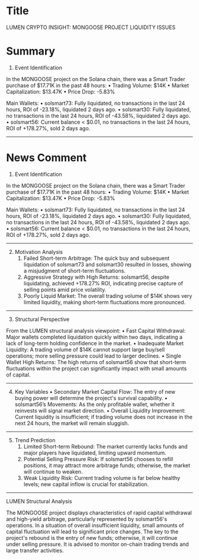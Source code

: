 # Title
LUMEN CRYPTO INSIGHT: MONGOOSE PROJECT LIQUIDITY ISSUES

# Summary
1. Event Identification

In the MONGOOSE project on the Solana chain, there was a Smart Trader purchase of $17.71K in the past 48 hours:
	•	Trading Volume: $14K
	•	Market Capitalization: $13.47K
	•	Price Drop: -5.83%

Main Wallets:
	•	solsmart73: Fully liquidated, no transactions in the last 24 hours, ROI of -23.18%, liquidated 2 days ago.
	•	solsmart30: Fully liquidated, no transactions in the last 24 hours, ROI of -43.58%, liquidated 2 days ago.
	•	solsmart56: Current balance < $0.01, no transactions in the last 24 hours, ROI of +178.27%, sold 2 days ago.

---

# News Comment
1. Event Identification

In the MONGOOSE project on the Solana chain, there was a Smart Trader purchase of $17.71K in the past 48 hours:
	•	Trading Volume: $14K
	•	Market Capitalization: $13.47K
	•	Price Drop: -5.83%

Main Wallets:
	•	solsmart73: Fully liquidated, no transactions in the last 24 hours, ROI of -23.18%, liquidated 2 days ago.
	•	solsmart30: Fully liquidated, no transactions in the last 24 hours, ROI of -43.58%, liquidated 2 days ago.
	•	solsmart56: Current balance < $0.01, no transactions in the last 24 hours, ROI of +178.27%, sold 2 days ago.

---

2. Motivation Analysis
	1.	Failed Short-term Arbitrage: The quick buy and subsequent liquidation of solsmart73 and solsmart30 resulted in losses, showing a misjudgment of short-term fluctuations.
	2.	Aggressive Strategy with High Returns: solsmart56, despite liquidating, achieved +178.27% ROI, indicating precise capture of selling points amid price volatility.
	3.	Poorly Liquid Market: The overall trading volume of $14K shows very limited liquidity, making short-term fluctuations more pronounced.

---

3. Structural Perspective

From the LUMEN structural analysis viewpoint:
	•	Fast Capital Withdrawal: Major wallets completed liquidation quickly within two days, indicating a lack of long-term holding confidence in the market.
	•	Inadequate Market Liquidity: A trading volume of $14K cannot support large buy/sell operations; more selling pressure could lead to larger declines.
	•	Single Wallet High Returns: The high returns of solsmart56 show that short-term fluctuations within the project can significantly impact with small amounts of capital.

---

4. Key Variables
	•	Secondary Market Capital Flow: The entry of new buying power will determine the project's survival capability.
	•	solsmart56’s Movements: As the only profitable wallet, whether it reinvests will signal market direction.
	•	Overall Liquidity Improvement: Current liquidity is insufficient; if trading volume does not increase in the next 24 hours, the market will remain sluggish.

---

5. Trend Prediction
	1.	Limited Short-term Rebound: The market currently lacks funds and major players have liquidated, limiting upward momentum.
	2.	Potential Selling Pressure Risk: If solsmart56 chooses to refill positions, it may attract more arbitrage funds; otherwise, the market will continue to weaken.
	3.	Weak Liquidity Risk: Current trading volume is far below healthy levels; new capital inflow is crucial for stabilization.

---

LUMEN Structural Analysis

The MONGOOSE project displays characteristics of rapid capital withdrawal and high-yield arbitrage, particularly represented by solsmart56's operations. In a situation of overall insufficient liquidity, small amounts of capital fluctuation will lead to significant price changes. The key to the project's rebound is the entry of new funds; otherwise, it will continue under selling pressure. It is advised to monitor on-chain trading trends and large transfer activities.

